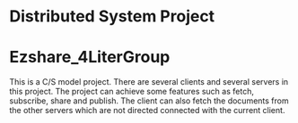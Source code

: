 # Distributed System Project
# Ezshare_4LiterGroup
This is a C/S model project. There are several clients and several servers in this project. The project can achieve some features such as fetch, subscribe, share and publish. The client can also fetch the documents from the other servers which are not directed connected with the current client.
